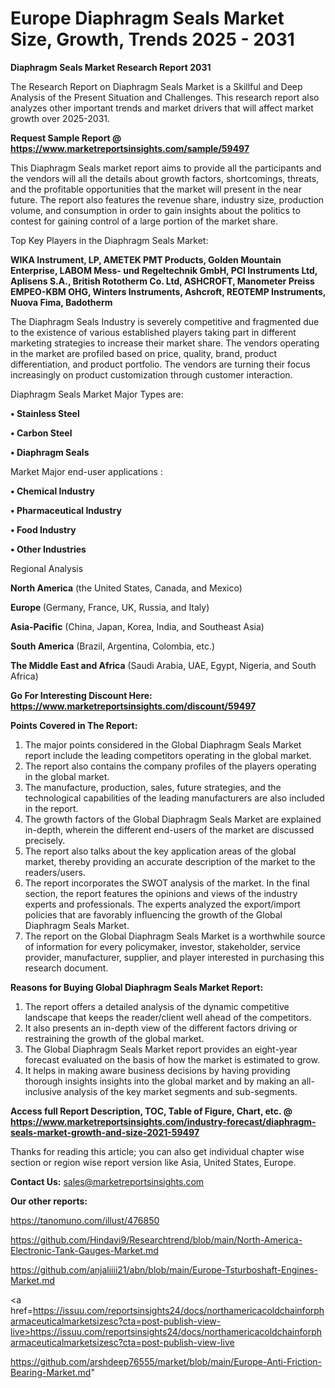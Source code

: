 # Europe Diaphragm Seals Market Size, Growth, Trends 2025 - 2031

<strong>Diaphragm Seals Market Research Report 2031</strong>

The Research Report on Diaphragm Seals Market is a Skillful and Deep Analysis of the Present Situation and Challenges. This research report also analyzes other important trends and market drivers that will affect market growth over 2025-2031.

<strong>Request Sample Report @ <a href=https://www.marketreportsinsights.com/sample/59497>https://www.marketreportsinsights.com/sample/59497</a></strong>

This Diaphragm Seals market report aims to provide all the participants and the vendors will all the details about growth factors, shortcomings, threats, and the profitable opportunities that the market will present in the near future. The report also features the revenue share, industry size, production volume, and consumption in order to gain insights about the politics to contest for gaining control of a large portion of the market share.

Top Key Players in the Diaphragm Seals Market:

<strong>WIKA Instrument, LP, AMETEK PMT Products, Golden Mountain Enterprise, LABOM Mess- und Regeltechnik GmbH, PCI Instruments Ltd, Aplisens S.A., British Rototherm Co. Ltd, ASHCROFT, Manometer Preiss EMPEO-KBM OHG, Winters Instruments, Ashcroft, REOTEMP Instruments, Nuova Fima, Badotherm</strong>

The Diaphragm Seals Industry is severely competitive and fragmented due to the existence of various established players taking part in different marketing strategies to increase their market share. The vendors operating in the market are profiled based on price, quality, brand, product differentiation, and product portfolio. The vendors are turning their focus increasingly on product customization through customer interaction.

Diaphragm Seals Market Major Types are:

<strong>• Stainless Steel

• Carbon Steel

• Diaphragm Seals</strong>

Market Major end-user applications :

<strong>• Chemical Industry

• Pharmaceutical Industry

• Food Industry

• Other Industries</strong>

Regional Analysis

</u><strong><b>North America</b></strong> (the United States, Canada, and Mexico)

<strong><b>Europe </b></strong>(Germany, France, UK, Russia, and Italy)

<strong><b>Asia-Pacific</b></strong> (China, Japan, Korea, India, and Southeast Asia)

<strong><b>South America</b></strong> (Brazil, Argentina, Colombia, etc.)

<strong><b>The Middle East and Africa</b></strong> (Saudi Arabia, UAE, Egypt, Nigeria, and South Africa)

<strong>Go For Interesting Discount Here: <a href=https://www.marketreportsinsights.com/discount/59497>https://www.marketreportsinsights.com/discount/59497</a></strong>

<strong>Points Covered in The Report:</strong>
<ol>
  <li>The major points considered in the Global Diaphragm Seals Market report include the leading competitors operating in the global market.</li>
  <li>The report also contains the company profiles of the players operating in the global market.</li>
  <li>The manufacture, production, sales, future strategies, and the technological capabilities of the leading manufacturers are also included in the report.</li>
  <li>The growth factors of the Global Diaphragm Seals Market are explained in-depth, wherein the different end-users of the market are discussed precisely.</li>
  <li>The report also talks about the key application areas of the global market, thereby providing an accurate description of the market to the readers/users.</li>
  <li>The report incorporates the SWOT analysis of the market. In the final section, the report features the opinions and views of the industry experts and professionals. The experts analyzed the export/import policies that are favorably influencing the growth of the Global Diaphragm Seals Market.</li>
  <li>The report on the Global Diaphragm Seals Market is a worthwhile source of information for every policymaker, investor, stakeholder, service provider, manufacturer, supplier, and player interested in purchasing this research document.</li>
</ol>
<strong>Reasons for Buying Global Diaphragm Seals Market Report:</strong>

<ol>
  <li>The report offers a detailed analysis of the dynamic competitive landscape that keeps the reader/client well ahead of the competitors.</li>
  <li>It also presents an in-depth view of the different factors driving or restraining the growth of the global market.</li>
  <li>The Global Diaphragm Seals Market report provides an eight-year forecast evaluated on the basis of how the market is estimated to grow.</li>
  <li>It helps in making aware business decisions by having providing thorough insights insights into the global market and by making an all-inclusive analysis of the key market segments and sub-segments.</li>
</ol>
<strong>Access full Report Description, TOC, Table of Figure, Chart, etc. @ <a href=https://www.marketreportsinsights.com/industry-forecast/diaphragm-seals-market-growth-and-size-2021-59497>https://www.marketreportsinsights.com/industry-forecast/diaphragm-seals-market-growth-and-size-2021-59497</a></strong>


Thanks for reading this article; you can also get individual chapter wise section or region wise report version like Asia, United States, Europe.

<strong>Contact Us:</strong>
sales@marketreportsinsights.com

<strong>Our other reports:</strong>

<a href=https://tanomuno.com/illust/476850>https://tanomuno.com/illust/476850</a>

<a href=https://github.com/Hindavi9/Researchtrend/blob/main/North-America-Electronic-Tank-Gauges-Market.md>https://github.com/Hindavi9/Researchtrend/blob/main/North-America-Electronic-Tank-Gauges-Market.md</a>

<a href=https://github.com/anjaliiii21/abn/blob/main/Europe-Tsturboshaft-Engines-Market.md>https://github.com/anjaliiii21/abn/blob/main/Europe-Tsturboshaft-Engines-Market.md</a>

<a href=https://issuu.com/reportsinsights24/docs/northamericacoldchainforpharmaceuticalmarketsizesc?cta=post-publish-view-live>https://issuu.com/reportsinsights24/docs/northamericacoldchainforpharmaceuticalmarketsizesc?cta=post-publish-view-live</a>

<a href=https://github.com/arshdeep76555/market/blob/main/Europe-Anti-Friction-Bearing-Market.md>https://github.com/arshdeep76555/market/blob/main/Europe-Anti-Friction-Bearing-Market.md</a>"
